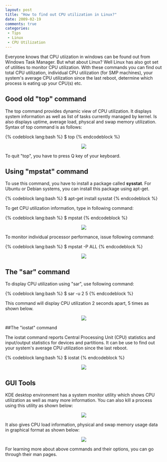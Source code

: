 ```yaml
---
layout: post
title: "How to find out CPU utilization in Linux?"
date: 2009-02-19
comments: true
categories:
 - Tips
 - Linux
 - CPU Utilization
---
```


Everyone knows that CPU utiization in windows can be found out from Windows Task Manager. But what about Linux? Well Linux has also got set of utilities to monitor CPU utilization. With these commands you can find out total CPU utilization, individual CPU utilization (for SMP machines), your system's average CPU utilization since the last reboot, determine which process is eating up your CPU(s) etc.

## Good old "top" command

The top command provides dynamic view of CPU utilization. It displays system information as well as list of tasks currently managed by kernel. Is also displays uptime, average load,  physcal and swap memory utilization. Syntax of top command is as follows:

{% codeblock lang:bash %}
$ top
{% endcodeblock %}

<div style="TEXT-ALIGN: center"><img src="http://1.bp.blogspot.com/__GfZLYkxICU/SZ1EdKuhqvI/AAAAAAAAKaQ/IOyFqTaYkPU/s400/top.jpeg" /></div>

To quit "top", you have to press Q key of your keyboard.

## Using "mpstat" command

To use this command, you have to install a package called **sysstat**. For Ubuntu or Debian systems, you can install this package using apt-get.

{% codeblock lang:bash %}
$ apt-get install sysstat
{% endcodeblock %}

To get CPU utilization information, type in following command:

{% codeblock lang:bash %}
$ mpstat
{% endcodeblock %}
<div style="TEXT-ALIGN: center"><img src="http://3.bp.blogspot.com/__GfZLYkxICU/SZ1HYqBN79I/AAAAAAAAKaY/ao4jzWcMSus/s400/mpstat.jpeg" /></div>

To monitor individual processor performance, issue following command:

{% codeblock lang:bash %}
$ mpstat -P ALL
{% endcodeblock %}

<div style="TEXT-ALIGN: center"><img src="http://1.bp.blogspot.com/__GfZLYkxICU/SZ1JWeK086I/AAAAAAAAKag/R4CJFb-PlnA/s400/mpstat+all.jpeg" /></div>

## The "sar" command

To display CPU utilization using "sar", use following command:

{% codeblock lang:bash %}
$ sar -u 2 5
{% endcodeblock %}

This command will display CPU utilization 2 seconds apart, 5 times as shown below.

<div style="TEXT-ALIGN: center"><img src="http://4.bp.blogspot.com/__GfZLYkxICU/SZ1K8P-YVzI/AAAAAAAAKao/f2vTLV8Zkjk/s400/sar.jpeg" /></div>

##The "iostat" command

The iostat command reports Central Processing Unit (CPU) statistics and input/output statistics for devices and partitions. It can be use to find out your system's average CPU utilization since the last reboot.

{% codeblock lang:bash %}
$ iostat
{% endcodeblock %}

<div style="TEXT-ALIGN: center"><img src="http://4.bp.blogspot.com/__GfZLYkxICU/SZ1LmKj8Z3I/AAAAAAAAKaw/EeBQkTTH7v8/s400/iostat.jpeg" /></div>

## GUI Tools

KDE desktop environment has a system monitor utility which shows CPU utilization as well as many more information. You can also kill a process using this utility as shown below:

<div style="TEXT-ALIGN: center"><img src="http://3.bp.blogspot.com/__GfZLYkxICU/SZ1M9w041ZI/AAAAAAAAKa4/G-bjtEnPAPA/s400/sysmonitor.jpeg" /></div>

It also gives CPU load information, physical and swap memory usage data in graphical format as shown below:

<div style="TEXT-ALIGN: center"><img src="http://1.bp.blogspot.com/__GfZLYkxICU/SZ1NZMUJ8DI/AAAAAAAAKbA/Uza7zAQCz8E/s400/sysmonitor+more.jpeg" /></div>

For learning more about above commands and their options, you can go through their man pages.
